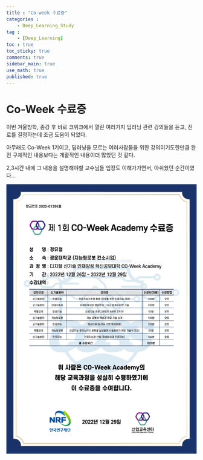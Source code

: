 ```yaml
---
title : "Co-week 수료증"
categories :
    - Deep_Learning_Study
tag :
    - [Deep_Learning]
toc : true
toc_sticky: true
comments: true
sidebar_main: true
use_math: true
published: true
---
```


# Co-Week 수료증

이번 겨울방학, 종강 후 바로 코위크에서 열린 여러가지 딥러닝 관련 강의들을 듣고, 진로를 결정하는데 조금 도움이 되었다.

아무래도 Co-Week 1기이고, 딥러닝을 모르는 여러사람들을 위한 강의이기도한만큼 완전 구체적인 내용보다는 개괄적인 내용이더 많았던 것 같다.

2,3시간 내에 그 내용을 설명해야할 교수님들 입장도 이해가가면서, 아쉬웠던 순간이였다...

<p align="center"><img src="/MYPICS/Deep_Learning/Coweek/certificate.jpg" width = "700" ></p>